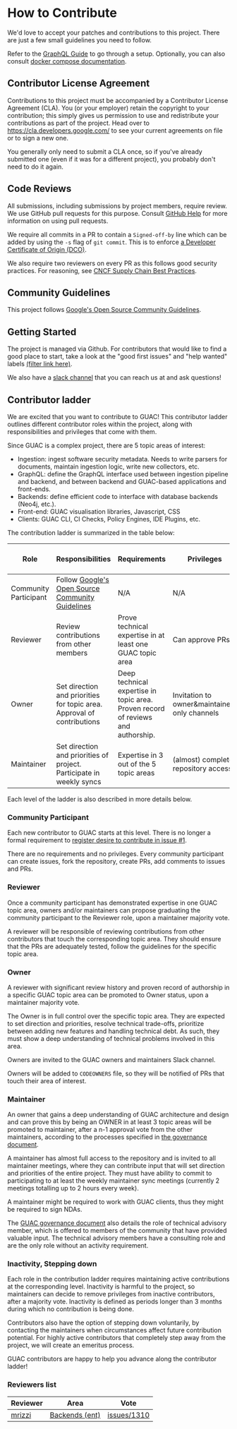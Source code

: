 # How to Contribute

We'd love to accept your patches and contributions to this project. There are
just a few small guidelines you need to follow.

Refer to the [GraphQL Guide](./demo/graphql/GraphQL.md) to go through a setup.
Optionally, you can also consult
[docker compose documentation](./docs/Compose.md).

## Contributor License Agreement

Contributions to this project must be accompanied by a Contributor License
Agreement (CLA). You (or your employer) retain the copyright to your
contribution; this simply gives us permission to use and redistribute your
contributions as part of the project. Head over to
<https://cla.developers.google.com/> to see your current agreements on file or
to sign a new one.

You generally only need to submit a CLA once, so if you've already submitted one
(even if it was for a different project), you probably don't need to do it
again.

## Code Reviews

All submissions, including submissions by project members, require review. We
use GitHub pull requests for this purpose. Consult
[GitHub Help](https://help.github.com/articles/about-pull-requests/) for more
information on using pull requests.

We require all commits in a PR to contain a `Signed-off-by` line which can be
added by using the `-s` flag of `git commit`. This is to enforce
[a Developer Certificate of Origin (DCO)](https://wiki.linuxfoundation.org/dco).

We also require two reviewers on every PR as this follows good security
practices. For reasoning, see
[CNCF Supply Chain Best Practices](https://github.com/cncf/tag-security/blob/main/supply-chain-security/supply-chain-security-paper/CNCF_SSCP_v1.pdf).

## Community Guidelines

This project follows
[Google's Open Source Community Guidelines](https://opensource.google/conduct/).

## Getting Started

The project is managed via Github. For contributors that would like to find a
good place to start, take a look at the "good first issues" and "help wanted"
labels
[(filter link here)](https://github.com/guacsec/guac/issues?q=is%3Aopen+is%3Aissue+label%3A%22help+wanted%22).

We also have a [slack channel](https://openssf.slack.com/archives/C03U677QD46)
that you can reach us at and ask questions!

## Contributor ladder

We are excited that you want to contribute to GUAC! This contributor ladder
outlines different contributor roles within the project, along with
responsibilities and privileges that come with them.

Since GUAC is a complex project, there are 5 topic areas of interest:

- Ingestion: ingest software security metadata. Needs to write parsers for
  documents, maintain ingestion logic, write new collectors, etc.
- GraphQL: define the GraphQL interface used between ingestion pipeline and
  backend, and between backend and GUAC-based applications and front-ends.
- Backends: define efficient code to interface with database backends (Neo4j,
  etc.).
- Front-end: GUAC visualisation libraries, Javascript, CSS
- Clients: GUAC CLI, CI Checks, Policy Engines, IDE Plugins, etc.

The contribution ladder is summarized in the table below:

| Role                  | Responsibilities                                                                       | Requirements                                                                     | Privileges                                    | GitHub access level |
| --------------------- | -------------------------------------------------------------------------------------- | -------------------------------------------------------------------------------- | --------------------------------------------- | ------------------- |
| Community Participant | Follow [Google's Open Source Community Guidelines](https://opensource.google/conduct/) | N/A                                                                              | N/A                                           | Read (default)      |
| Reviewer              | Review contributions from other members                                                | Prove technical expertise in at least one GUAC topic area                        | Can approve PRs                               | Write               |
| Owner                 | Set direction and priorities for topic area. Approval of contributions                 | Deep technical expertise in topic area. Proven record of reviews and authorship. | Invitation to owner&maintainers only channels | Write               |
| Maintainer            | Set direction and priorities of project. Participate in weekly syncs                   | Expertise in 3 out of the 5 topic areas                                          | (almost) complete repository access           | Maintain            |

Each level of the ladder is also described in more details below.

### Community Participant

Each new contributor to GUAC starts at this level. There is no longer a formal
requirement to
[register desire to contribute in issue #1](https://github.com/guacsec/guac/issues/1).

There are no requirements and no privileges. Every community participant can
create issues, fork the repository, create PRs, add comments to issues and PRs.

### Reviewer

Once a community participant has demonstrated expertise in one GUAC topic area,
owners and/or maintainers can propose graduating the community participant to
the Reviewer role, upon a maintainer majority vote.

A reviewer will be responsible of reviewing contributions from other
contributors that touch the corresponding topic area. They should ensure that
the PRs are adequately tested, follow the guidelines for the specific topic
area.

### Owner

A reviewer with significant review history and proven record of authorship in a
specific GUAC topic area can be promoted to Owner status, upon a maintainer
majority vote.

The Owner is in full control over the specific topic area. They are expected to
set direction and priorities, resolve technical trade-offs, prioritize between
adding new features and handling technical debt. As such, they must show a deep
understanding of technical problems involved in this area.

Owners are invited to the GUAC owners and maintainers Slack channel.

Owners will be added to `CODEOWNERS` file, so they will be notified of PRs that
touch their area of interest.

### Maintainer

An owner that gains a deep understanding of GUAC architecture and design and can
prove this by being an OWNER in at least 3 topic areas will be promoted to
maintainer, after a n-1 approval vote from the other maintainers, according to
the processes specified in [the governance document](./GOVERNANCE.md).

A maintainer has almost full access to the repository and is invited to all
maintainer meetings, where they can contribute input that will set direction and
priorities of the entire project. They must have ability to commit to
participating to at least the weekly maintainer sync meetings (currently 2
meetings totalling up to 2 hours every week).

A maintainer might be required to work with GUAC clients, thus they might be
required to sign NDAs.

The [GUAC governance document](./GOVERNANCE.md) also details the role of
technical advisory member, which is offered to members of the community that
have provided valuable input. The technical advisory members have a consulting
role and are the only role without an activity requirement.

### Inactivity, Stepping down

Each role in the contribution ladder requires maintaining active contributions
at the corresponding level. Inactivity is harmful to the project, so maintainers
can decide to remove privileges from inactive contributors, after a majority
vote. Inactivity is defined as periods longer than 3 months during which no
contribution is being done.

Contributors also have the option of stepping down voluntarily, by contacting
the maintainers when circumstances affect future contribution potential. For
highly active contributors that completely step away from the project, we will
create an emeritus process.

GUAC contributors are happy to help you advance along the contributor ladder!

### Reviewers list

| Reviewer                            | Area                                                                                                                       | Vote                                                       |
|-------------------------------------|----------------------------------------------------------------------------------------------------------------------------|------------------------------------------------------------|
| [mrizzi](https://github.com/mrizzi) | [Backends (ent)](https://github.com/guacsec/guac/tree/4012842fab5d738f9bebf03f0cb44fc7ce39438b/pkg/assembler/backends/ent) | [issues/1310](https://github.com/guacsec/guac/issues/1310) |
